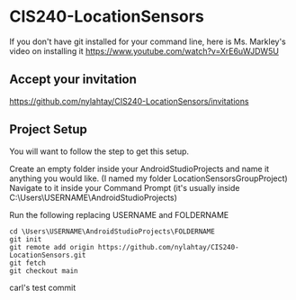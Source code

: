 # CIS240-LocationSensors
If you don't have git installed for your command line, here is Ms. Markley's video on installing it
https://www.youtube.com/watch?v=XrE6uWJDW5U

## Accept your invitation
https://github.com/nylahtay/CIS240-LocationSensors/invitations

## Project Setup
You will want to follow the step to get this setup.

Create an empty folder inside your AndroidStudioProjects and name it anything you would like. (I named my folder LocationSensorsGroupProject)
Navigate to it inside your Command Prompt (it's usually inside C:\Users\USERNAME\AndroidStudioProjects\)

Run the following replacing USERNAME and FOLDERNAME

```
cd \Users\USERNAME\AndroidStudioProjects\FOLDERNAME
git init
git remote add origin https://github.com/nylahtay/CIS240-LocationSensors.git
git fetch
git checkout main
```

carl's test commit